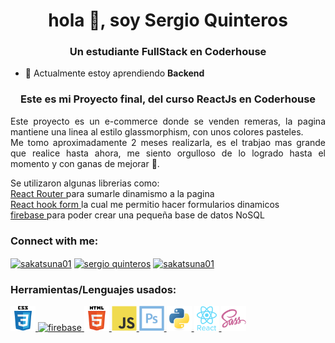 <h1 align="center">hola 👋, soy Sergio Quinteros</h1>
<h3 align="center">Un estudiante FullStack en Coderhouse</h3>

- 🌱 Actualmente estoy aprendiendo **Backend**


<h3 align="center">Este es mi Proyecto final, del curso ReactJs en Coderhouse</h3>

<p align="justify">
Este proyecto es un e-commerce donde se venden remeras, la pagina mantiene una linea al estilo glassmorphism, con unos colores pasteles.<br>
Me tomo aproximadamente 2 meses realizarla, es el trabjao mas grande que realice hasta ahora, me siento orgulloso de lo logrado hasta el momento y con ganas de mejorar 🙌.
</p>
<p>
Se utilizaron algunas librerias como: <br>
<a href="https://reactrouter.com/en/main">React Router </a>para sumarle dinamismo a la pagina <br>
<a href="https://react-hook-form.com/">React hook form </a>la cual me permitio hacer formularios dinamicos<br>
<a href="https://firebase.google.com/?hl=es">firebase </a>para poder crear una pequeña base de datos NoSQL<br>
</p>

<h3 align="left">Connect with me:</h3>
<p align="left">
<a href="https://twitter.com/sakatsuna01" target="blank"><img align="center" src="https://raw.githubusercontent.com/rahuldkjain/github-profile-readme-generator/master/src/images/icons/Social/twitter.svg" alt="sakatsuna01" height="30" width="40" /></a>
<a href="https://linkedin.com/in/sergio quinteros" target="blank"><img align="center" src="https://raw.githubusercontent.com/rahuldkjain/github-profile-readme-generator/master/src/images/icons/Social/linked-in-alt.svg" alt="sergio quinteros" height="30" width="40" /></a>
<a href="https://instagram.com/sakatsuna01" target="blank"><img align="center" src="https://raw.githubusercontent.com/rahuldkjain/github-profile-readme-generator/master/src/images/icons/Social/instagram.svg" alt="sakatsuna01" height="30" width="40" /></a>
</p>

<h3 align="left">Herramientas/Lenguajes usados:</h3>
<p align="left"> 

<a href="https://www.w3schools.com/css/" target="_blank" rel="noreferrer"> 
<img src="https://raw.githubusercontent.com/devicons/devicon/master/icons/css3/css3-original-wordmark.svg" alt="css3" width="40" height="40"/> 
</a> 

<a href="https://firebase.google.com/" target="_blank" rel="noreferrer"> 
<img src="https://www.vectorlogo.zone/logos/firebase/firebase-icon.svg" alt="firebase" width="40" height="40"/> 
</a>

<a href="https://www.w3.org/html/" target="_blank" rel="noreferrer"> 
<img src="https://raw.githubusercontent.com/devicons/devicon/master/icons/html5/html5-original-wordmark.svg" alt="html5" width="40" height="40"/> 
</a> 

<a href="https://developer.mozilla.org/en-US/docs/Web/JavaScript" target="_blank" rel="noreferrer"> 
<img src="https://raw.githubusercontent.com/devicons/devicon/master/icons/javascript/javascript-original.svg" alt="javascript" width="40" height="40"/> 
</a> 

<a href="https://www.photoshop.com/en" target="_blank" rel="noreferrer"> 
<img src="https://raw.githubusercontent.com/devicons/devicon/master/icons/photoshop/photoshop-line.svg" alt="photoshop" width="40" height="40"/> 
</a> 

<a href="https://www.python.org" target="_blank" rel="noreferrer"> 
<img src="https://raw.githubusercontent.com/devicons/devicon/master/icons/python/python-original.svg" alt="python" width="40" height="40"/> 
</a> 

<a href="https://reactjs.org/" target="_blank" rel="noreferrer"> 
<img src="https://raw.githubusercontent.com/devicons/devicon/master/icons/react/react-original-wordmark.svg" alt="react" width="40" height="40"/> 
</a> 

<a href="https://sass-lang.com" target="_blank" rel="noreferrer"> 
<img src="https://raw.githubusercontent.com/devicons/devicon/master/icons/sass/sass-original.svg" alt="sass" width="40" height="40"/> 
</a> 

</p>
